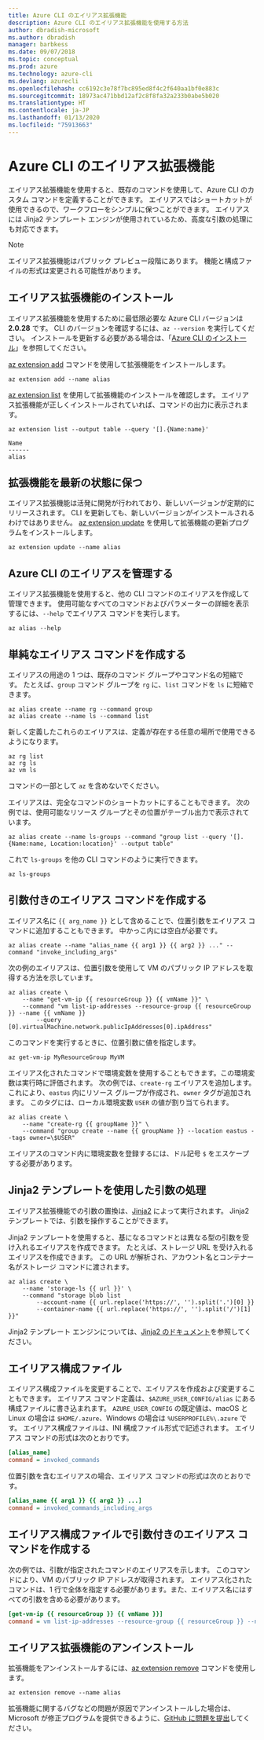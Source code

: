 ```yaml
---
title: Azure CLI のエイリアス拡張機能
description: Azure CLI のエイリアス拡張機能を使用する方法
author: dbradish-microsoft
ms.author: dbradish
manager: barbkess
ms.date: 09/07/2018
ms.topic: conceptual
ms.prod: azure
ms.technology: azure-cli
ms.devlang: azurecli
ms.openlocfilehash: cc6192c3e78f7bc895ed8f4c2f640aa1bf0e883c
ms.sourcegitcommit: 18973ac471bbd12af2c8f8fa32a233b0abe5b020
ms.translationtype: HT
ms.contentlocale: ja-JP
ms.lasthandoff: 01/13/2020
ms.locfileid: "75913663"
---
```

# <a name="the-azure-cli-alias-extension"></a>Azure CLI のエイリアス拡張機能

エイリアス拡張機能を使用すると、既存のコマンドを使用して、Azure CLI のカスタム コマンドを定義することができます。 エイリアスではショートカットが使用できるので、ワークフローをシンプルに保つことができます。 エイリアスには Jinja2 テンプレート エンジンが使用されているため、高度な引数の処理にも対応できます。

> [!NOTE]
> エイリアス拡張機能はパブリック プレビュー段階にあります。 機能と構成ファイルの形式は変更される可能性があります。

## <a name="install-the-alias-extension"></a>エイリアス拡張機能のインストール

エイリアス拡張機能を使用するために最低限必要な Azure CLI バージョンは **2.0.28** です。 CLI のバージョンを確認するには、`az --version` を実行してください。 インストールを更新する必要がある場合は、「[Azure CLI のインストール](./install-azure-cli.md)」を参照してください。

[az extension add](/cli/azure/extension#az-extension-add) コマンドを使用して拡張機能をインストールします。

```azurecli-interactive
az extension add --name alias
```

[az extension list](/cli/azure/extension#az-extension-list) を使用して拡張機能のインストールを確認します。 エイリアス拡張機能が正しくインストールされていれば、コマンドの出力に表示されます。

```azurecli-interactive
az extension list --output table --query '[].{Name:name}'
```

```output
Name
------
alias
```

## <a name="keep-the-extension-up-to-date"></a>拡張機能を最新の状態に保つ

エイリアス拡張機能は活発に開発が行われており、新しいバージョンが定期的にリリースされます。 CLI を更新しても、新しいバージョンがインストールされるわけではありません。 [az extension update](/cli/azure/extension#az-extension-update) を使用して拡張機能の更新プログラムをインストールします。

```azurecli-interactive
az extension update --name alias
```

## <a name="manage-aliases-for-the-azure-cli"></a>Azure CLI のエイリアスを管理する

エイリアス拡張機能を使用すると、他の CLI コマンドのエイリアスを作成して管理できます。 使用可能なすべてのコマンドおよびパラメーターの詳細を表示するには、`--help` でエイリアス コマンドを実行します。

```azurecli-interactive
az alias --help
```

## <a name="create-simple-alias-commands"></a>単純なエイリアス コマンドを作成する

エイリアスの用途の 1 つは、既存のコマンド グループやコマンド名の短縮です。 たとえば、`group` コマンド グループを `rg` に、`list` コマンドを `ls` に短縮できます。

```azurecli-interactive
az alias create --name rg --command group
az alias create --name ls --command list
```

新しく定義したこれらのエイリアスは、定義が存在する任意の場所で使用できるようになります。

```azurecli-interactive
az rg list
az rg ls
az vm ls
```

コマンドの一部として `az` を含めないでください。

エイリアスは、完全なコマンドのショートカットにすることもできます。 次の例では、使用可能なリソース グループとその位置がテーブル出力で表示されています。

```azurecli-interactive
az alias create --name ls-groups --command "group list --query '[].{Name:name, Location:location}' --output table"
```

これで `ls-groups` を他の CLI コマンドのように実行できます。

```azurecli-interactive
az ls-groups
```

## <a name="create-an-alias-command-with-arguments"></a>引数付きのエイリアス コマンドを作成する

エイリアス名に `{{ arg_name }}` として含めることで、位置引数をエイリアス コマンドに追加することもできます。 中かっこ内には空白が必要です。

```azurecli-interactive
az alias create --name "alias_name {{ arg1 }} {{ arg2 }} ..." --command "invoke_including_args"
```

次の例のエイリアスは、位置引数を使用して VM のパブリック IP アドレスを取得する方法を示しています。

```azurecli-interactive
az alias create \
    --name "get-vm-ip {{ resourceGroup }} {{ vmName }}" \
    --command "vm list-ip-addresses --resource-group {{ resourceGroup }} --name {{ vmName }}
        --query [0].virtualMachine.network.publicIpAddresses[0].ipAddress"
```

このコマンドを実行するときに、位置引数に値を指定します。

```azurecli-interactive
az get-vm-ip MyResourceGroup MyVM
```

エイリアス化されたコマンドで環境変数を使用することもできます。この環境変数は実行時に評価されます。 次の例では、`create-rg` エイリアスを追加します。これにより、`eastus` 内にリソース グループが作成され、`owner` タグが追加されます。 このタグには、ローカル環境変数 `USER` の値が割り当てられます。

```azurecli-interactive
az alias create \
    --name "create-rg {{ groupName }}" \
    --command "group create --name {{ groupName }} --location eastus --tags owner=\$USER"
```

エイリアスのコマンド内に環境変数を登録するには、ドル記号 `$` をエスケープする必要があります。

## <a name="process-arguments-using-jinja2-templates"></a>Jinja2 テンプレートを使用した引数の処理

エイリアス拡張機能での引数の置換は、[Jinja2](http://jinja.pocoo.org/docs/2.10/) によって実行されます。 Jinja2 テンプレートでは、引数を操作することができます。

Jinja2 テンプレートを使用すると、基になるコマンドとは異なる型の引数を受け入れるエイリアスを作成できます。 たとえば、ストレージ URL を受け入れるエイリアスを作成できます。 この URL が解析され、アカウント名とコンテナー名がストレージ コマンドに渡されます。

```azurecli-interactive
az alias create \
    --name 'storage-ls {{ url }}' \
    --command "storage blob list
        --account-name {{ url.replace('https://', '').split('.')[0] }}
        --container-name {{ url.replace('https://', '').split('/')[1] }}"
```

Jinja2 テンプレート エンジンについては、[Jinja2 のドキュメント](http://jinja.pocoo.org/docs/2.10/templates/)を参照してください。

## <a name="alias-configuration-file"></a>エイリアス構成ファイル

エイリアス構成ファイルを変更することで、エイリアスを作成および変更することもできます。 エイリアス コマンド定義は、`$AZURE_USER_CONFIG/alias` にある構成ファイルに書き込まれます。 `AZURE_USER_CONFIG` の既定値は、macOS と Linux の場合は `$HOME/.azure`、Windows の場合は `%USERPROFILE%\.azure` です。 エイリアス構成ファイルは、INI 構成ファイル形式で記述されます。 エイリアス コマンドの形式は次のとおりです。

```ini
[alias_name]
command = invoked_commands
```

位置引数を含むエイリアスの場合、エイリアス コマンドの形式は次のとおりです。

```ini
[alias_name {{ arg1 }} {{ arg2 }} ...]
command = invoked_commands_including_args
```

## <a name="create-an-alias-command-with-arguments-via-the-alias-configuration-file"></a>エイリアス構成ファイルで引数付きのエイリアス コマンドを作成する

次の例では、引数が指定されたコマンドのエイリアスを示します。 このコマンドにより、VM のパブリック IP アドレスが取得されます。 エイリアス化されたコマンドは、1 行で全体を指定する必要があります。また、エイリアス名にはすべての引数を含める必要があります。

```ini
[get-vm-ip {{ resourceGroup }} {{ vmName }}]
command = vm list-ip-addresses --resource-group {{ resourceGroup }} --name {{ vmName }} --query [0].virtualMachine.network.publicIpAddresses[0].ipAddress
```

## <a name="uninstall-the-alias-extension"></a>エイリアス拡張機能のアンインストール

拡張機能をアンインストールするには、[az extension remove](/cli/azure/extension#az-extension-remove) コマンドを使用します。

```azurecli-interactive
az extension remove --name alias
```

拡張機能に関するバグなどの問題が原因でアンインストールした場合は、Microsoft が修正プログラムを提供できるように、[GitHub に問題を提出](https://github.com/Azure/azure-cli-extensions/issues)してください。
